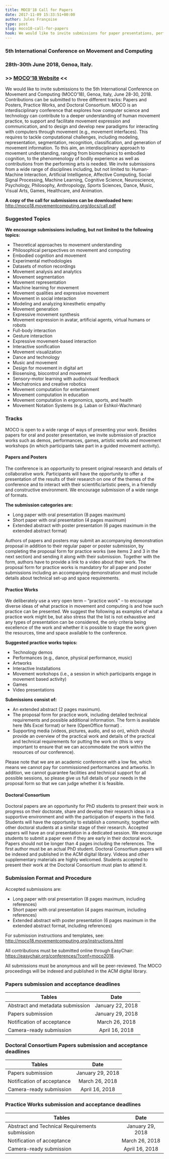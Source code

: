 ```yaml
---
title: MOCO'18 Call for Papers
date: 2017-11-09 15:33:51+00:00
author: Jules Françoise
type: post
slug: moco18-call-for-papers
hook: We would like to invite submissions for paper presentations, performances, workshops and more to the 5th International Conference on Movement and Computing (MOCO'18).
---
```


### 5th International Conference on Movement and Computing
### 28th-30th June 2018, Genoa, Italy.
### >> [MOCO'18 Website](http://moco18.movementcomputing.org/) <<

We would like to invite submissions to the 5th International Conference on Movement and Computing (MOCO’18), Genoa, Italy, June 28-30, 2018. Contributions can be submitted to three different tracks: Papers and Posters, Practice Works, and Doctoral Consortium. MOCO is an interdisciplinary conference that explores how computer science and technology can contribute to a deeper understanding of human movement practice, to support and facilitate movement expression and communication, and to design and develop new paradigms for interacting with computers through movement (e.g., movement interfaces). This requires to tackle computational challenges, including modeling, representation, segmentation, recognition, classification, and generation of movement information. To this aim, an interdisciplinary approach to movement understanding, ranging from biomechanics to embodied cognition, to the phenomenology of bodily experience as well as contributions from the performing arts is needed. We invite submissions from a wide range of disciplines including, but not limited to: Human-Machine Interaction, Artificial Intelligence, Affective Computing, Social Signal Processing, Machine Learning, Cognitive Science, Neuroscience, Psychology, Philosophy, Anthropology, Sports Sciences, Dance, Music, Visual Arts, Games, Healthcare, and Animation.

__A copy of the call for submissions can be downloaded here:__ http://moco18.movementcomputing.org/docs/call.pdf

### Suggested Topics

__We encourage submissions including, but not limited to the following topics:__

- Theoretical approaches to movement understanding
- Philosophical perspectives on movement and computing
- Embodied cognition and movement
- Experimental methodologies
- Datasets of motion recordings
- Movement analysis and analytics
- Movement segmentation
- Movement representation
- Machine learning for movement
- Movement qualities and expressive movement
- Movement in social interaction
- Modeling and analyzing kinesthetic empathy
- Movement generation
- Expressive movement synthesis
- Movement expression in avatar, artificial agents, virtual humans or robots
- Full-body interaction
- Gesture interaction
- Expressive movement-based interaction
- Interactive sonification
- Movement visualization
- Dance and technology
- Music and movement
- Design for movement in digital art
- Biosensing, biocontrol and movement
- Sensory-motor learning with audio/visual feedback
- Mechatronics and creative robotics
- Movement computation for entertainment
- Movement computation in education
- Movement computation in ergonomics, sports, and health
- Movement Notation Systems (e.g. Laban or Eshkol-Wachman)

### Tracks

MOCO is open to a wide range of ways of presenting your work. Besides papers for oral and poster presentation, we invite submission of practice works such as demos, performances, games, artistic works and movement workshops (in which participants take part in a guided movement activity).

#### Papers and Posters

The conference is an opportunity to present original research and details of collaborative work. Participants will have the opportunity to offer a presentation of the results of their research on one of the themes of the conference and to interact with their scientific/artistic peers, in a friendly and constructive environment. We encourage submission of a wide range of formats.

__The submission categories are:__

- Long paper with oral presentation (8 pages maximum)
- Short paper with oral presentation (4 pages maximum)
- Extended abstract with poster presentation (6 pages maximum in the extended abstract format)

Authors of papers and posters may submit an accompanying demonstration proposal in addition to their regular paper or poster submission, by completing the proposal form for practice works (see items 2 and 3 in the next section) and sending it along with their submission. Together with the form, authors have to provide a link to a video about their work. The proposal form for practice works is mandatory for all paper and poster submissions including an accompanying demonstration and must include details about technical set-up and space requirements.

#### Practice Works

We deliberately use a very open term – “practice work” – to encourage diverse ideas of what practice in movement and computing is and how such practice can be presented. We suggest the following as examples of what a practice work might be, but also stress that the list is not exhaustive and any types of presentation can be considered, the only criteria being excellence of the work and whether it is possible to stage the work given the resources, time and space available to the conference.

__Suggested practice works topics:__

- Technology demos
- Performances (e.g., dance, physical performance, music)
- Artworks
- Interactive Installations
- Movement workshops (i.e., a session in which participants engage in movement based activity)
- Games
- Video presentations

__Submissions consist of:__

- An extended abstract (2 pages maximum).
- The proposal form for practice work, including detailed technical requirements and possible additional information. The form is available here (Ms Excel format) or here (OpenOffice format) .
- Supporting media (videos, pictures, audio, and so on), which should provide an overview of the practical work and details of the practical and technical requirements for putting the work on (this is very important to ensure that we can accommodate the work within the resources of our conference).

Please note that we are an academic conference with a low fee, which means we cannot pay for commissioned performances and artworks. In addition, we cannot guarantee facilities and technical support for all possible sessions, so please give us full details of your needs in the proposal form so that we can judge whether it is feasible.

#### Doctoral Consortium

Doctoral papers are an opportunity for PhD students to present their work in progress on their doctorate, share and develop their research ideas in a supportive environment and with the participation of experts in the field. Students will have the opportunity to establish a community, together with other doctoral students at a similar stage of their research. Accepted papers will have an oral presentation in a dedicated session. We encourage students to submit a paper even if they are early in their doctoral work.
Papers should not be longer than 4 pages including the references. The first author must be an actual PhD student. Doctoral Consortium papers will be indexed and published in the ACM digital library. Videos and other supplementary materials are highly welcomed. Students accepted to present their work at the Doctoral Consortium must plan to attend it.

### Submission Format and Procedure

Accepted submissions are:

- Long paper with oral presentation (8 pages maximum, including references)
- Short paper with oral presentation (4 pages maximum, including references)
- Extended abstract with poster presentation (6 pages maximum in the extended abstract format, including references)

For submission instructions and templates, see: http://moco18.movementcomputing.org/instructions.html

All contributions must be submitted online through EasyChair:
https://easychair.org/conferences/?conf=moco2018.

All submissions must be anonymous and will be peer-reviewed.
The MOCO proceedings will be indexed and published in the ACM digital library.

### Papers submission and acceptance deadlines

| Tables                             | Date             |
| ---------------------------------- |:----------------:|
| Abstract and metadata submission   | January 22, 2018 |
| Papers submission                  | January 29, 2018 |
| Notification of acceptance         | March 26, 2018   |
| Camera-ready submission            | April 16, 2018   |

### Doctoral Consortium Papers submission and acceptance deadlines

| Tables                             | Date             |
| ---------------------------------- |:----------------:|
| Papers submission                  | January 29, 2018 |
| Notification of acceptance         | March 26, 2018   |
| Camera-ready submission            | April 16, 2018   |

### Practice Works submission and acceptance deadlines

| Tables                             | Date             |
| ---------------------------------- |:----------------:|
| Abstract and Technical Requirements submission | January 29, 2018 |
| Notification of acceptance | March 26, 2018   |
| Camera-ready submission | April 16, 2018   |

